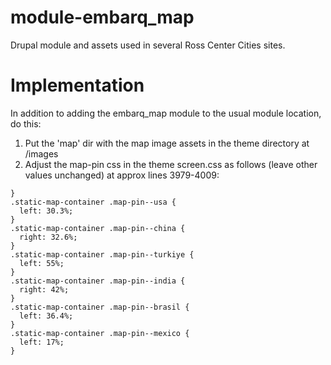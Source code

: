 # module-embarq_map
Drupal module and assets used in several Ross Center Cities sites. 

# Implementation
In addition to adding the embarq_map module to the usual module location, do this:

1. Put the 'map' dir with the map image assets in the theme directory at /images
2. Adjust the map-pin css in the theme screen.css as follows (leave other values unchanged) at approx lines 3979-4009:

```
}
.static-map-container .map-pin--usa {
  left: 30.3%;
}
.static-map-container .map-pin--china {
  right: 32.6%;
}
.static-map-container .map-pin--turkiye {
  left: 55%;
}
.static-map-container .map-pin--india {
  right: 42%;
}
.static-map-container .map-pin--brasil {
  left: 36.4%;
}
.static-map-container .map-pin--mexico {
  left: 17%;
}
```
